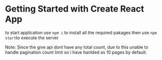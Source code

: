 # Getting Started with Create React App

to start application use `npm i` to install all the required pakages then use `npm start`to execute the server

Note: Since the give api dont have any total count, due to this unable to handle pagination count limit so i have hanlded as 10 pages by default.
